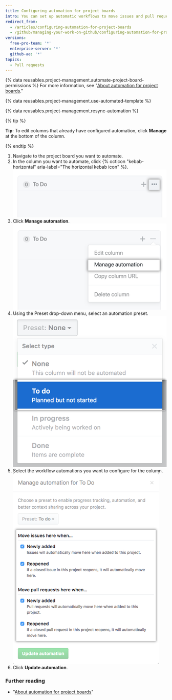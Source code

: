```yaml
---
title: Configuring automation for project boards
intro: You can set up automatic workflows to move issues and pull requests to a project board column when a specified event occurs.
redirect_from:
  - /articles/configuring-automation-for-project-boards
  - /github/managing-your-work-on-github/configuring-automation-for-project-boards
versions:
  free-pro-team: '*'
  enterprise-server: '*'
  github-ae: '*'
topics:
  - Pull requests
---
```

{% data reusables.project-management.automate-project-board-permissions %} For more information, see "[About automation for project boards](/articles/about-automation-for-project-boards)."

{% data reusables.project-management.use-automated-template %}

{% data reusables.project-management.resync-automation %}

{% tip %}

**Tip**: To edit columns that already have configured automation, click **Manage** at the bottom of the column.

{% endtip %}

1. Navigate to the project board you want to automate.
2. In the column you want to automate, click {% octicon "kebab-horizontal" aria-label="The horizontal kebab icon" %}.
![Edit icon](/assets/images/help/projects/edit-column-button.png)
3. Click **Manage automation**.
![Manage automation button](/assets/images/help/projects/manage-automation-button.png)
4. Using the Preset drop-down menu, select an automation preset.
![Select preset automation from menu](/assets/images/help/projects/select-automation.png)
5. Select the workflow automations you want to configure for the column.
![List of options for automating the column](/assets/images/help/projects/select-automation-options-existing-column.png)
6. Click **Update automation**.

### Further reading
- "[About automation for project boards](/articles/about-automation-for-project-boards)"
